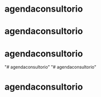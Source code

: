 # agendaconsultorio
# agendaconsultorio
# agendaconsultorio
"# agendaconsultorio" 
"# agendaconsultorio" 
# agendaconsultorio
